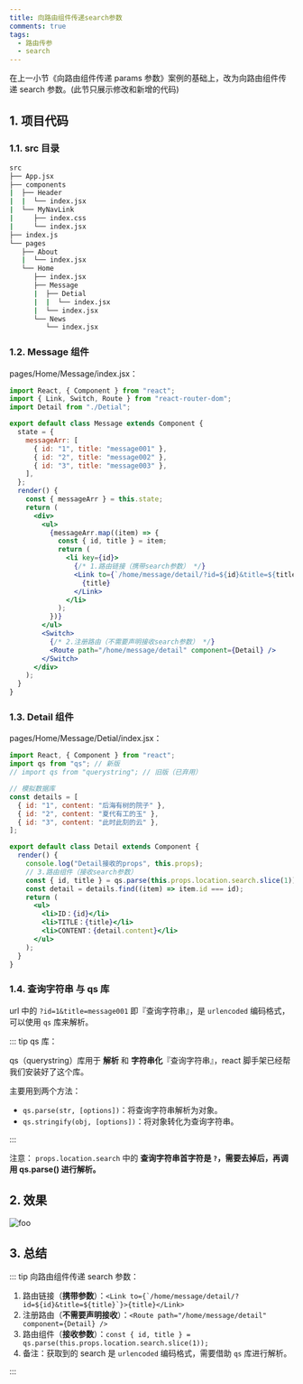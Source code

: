```yaml
---
title: 向路由组件传递search参数
comments: true
tags:
  - 路由传参
  - search
---
```


在上一小节《向路由组件传递 params 参数》案例的基础上，改为向路由组件传递 search 参数。(此节只展示修改和新增的代码)

## 1. 项目代码

### 1.1. src 目录

```sh
src
├── App.jsx
├── components
|  ├── Header
|  |  └── index.jsx
|  └── MyNavLink
|     ├── index.css
|     └── index.jsx
├── index.js
└── pages
   ├── About
   |  └── index.jsx
   └── Home
      ├── index.jsx
      ├── Message
      |  ├── Detial
      |  |  └── index.jsx
      |  └── index.jsx
      └── News
         └── index.jsx
```

### 1.2. Message 组件

pages/Home/Message/index.jsx：

```jsx
import React, { Component } from "react";
import { Link, Switch, Route } from "react-router-dom";
import Detail from "./Detial";

export default class Message extends Component {
  state = {
    messageArr: [
      { id: "1", title: "message001" },
      { id: "2", title: "message002" },
      { id: "3", title: "message003" },
    ],
  };
  render() {
    const { messageArr } = this.state;
    return (
      <div>
        <ul>
          {messageArr.map((item) => {
            const { id, title } = item;
            return (
              <li key={id}>
                {/* 1.路由链接（携带search参数） */}
                <Link to={`/home/message/detail/?id=${id}&title=${title}`}>
                  {title}
                </Link>
              </li>
            );
          })}
        </ul>
        <Switch>
          {/* 2.注册路由（不需要声明接收search参数） */}
          <Route path="/home/message/detail" component={Detail} />
        </Switch>
      </div>
    );
  }
}
```

### 1.3. Detail 组件

pages/Home/Message/Detial/index.jsx：

```jsx
import React, { Component } from "react";
import qs from "qs"; // 新版
// import qs from "querystring"; // 旧版（已弃用）

// 模拟数据库
const details = [
  { id: "1", content: "后海有树的院子" },
  { id: "2", content: "夏代有工的玉" },
  { id: "3", content: "此时此刻的云" },
];

export default class Detail extends Component {
  render() {
    console.log("Detail接收的props", this.props);
    // 3.路由组件（接收search参数）
    const { id, title } = qs.parse(this.props.location.search.slice(1));
    const detail = details.find((item) => item.id === id);
    return (
      <ul>
        <li>ID：{id}</li>
        <li>TITLE：{title}</li>
        <li>CONTENT：{detail.content}</li>
      </ul>
    );
  }
}
```

### 1.4. 查询字符串 与 qs 库

url 中的 `?id=1&title=message001` 即『查询字符串』，是 `urlencoded` 编码格式，可以使用 `qs` 库来解析。

::: tip qs 库：

qs（querystring）库用于 **解析** 和 **字符串化**『查询字符串』，react 脚手架已经帮我们安装好了这个库。

主要用到两个方法：

- `qs.parse(str, [options])`：将查询字符串解析为对象。
- `qs.stringify(obj, [options])`：将对象转化为查询字符串。

:::

注意： `props.location.search` 中的 **查询字符串首字符是 `?`，需要去掉后，再调用 qs.parse() 进行解析。**

## 2. 效果

<img class="zoomable" :src="$withBase('/images/screenshot/5/10/1.gif')" alt="foo">

## 3. 总结

::: tip 向路由组件传递 search 参数：

1. 路由链接（**携带参数**）：`` <Link to={`/home/message/detail/?id=${id}&title=${title}`}>{title}</Link> ``
2. 注册路由（**不需要声明接收**）：`<Route path="/home/message/detail" component={Detail} />`
3. 路由组件（**接收参数**）：`const { id, title } = qs.parse(this.props.location.search.slice(1));`
4. 备注：获取到的 search 是 `urlencoded` 编码格式，需要借助 `qs` 库进行解析。

:::
